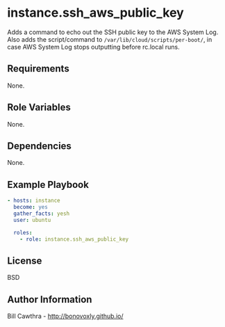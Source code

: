 instance.ssh_aws_public_key
=========

Adds a command to echo out the SSH public key to the AWS System Log. Also adds the script/command to `/var/lib/cloud/scripts/per-boot/`, in case AWS System Log stops outputting before rc.local runs.

Requirements
------------

None.

Role Variables
--------------

None.

Dependencies
------------

None.

Example Playbook
----------------

```yaml
- hosts: instance
  become: yes
  gather_facts: yesh
  user: ubuntu

  roles:
    - role: instance.ssh_aws_public_key
```

License
-------

BSD

Author Information
------------------

Bill Cawthra - http://bonovoxly.github.io/

